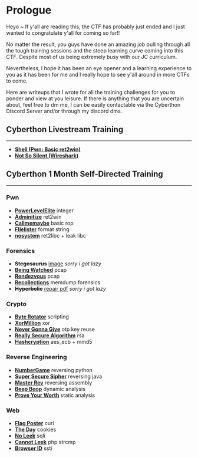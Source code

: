 # Prologue

Heyo ~ If y'all are reading this, the CTF has probably just ended and I just wanted to congratulate y'all for coming so far!! 

No matter the result, you guys have done an amazing job pulling through all the tough training sessions and the steep learning curve coming into this CTF. Despite most of us being extremely busy with our JC curriculum.

Nevertheless, I hope it has been an eye opener and a learning experience to you as it has been for me and I really hope to see y'all around in more CTFs to come. 

Here are writeups that I wrote for all the training challenges for you to ponder and view at you leisure. If there is anything that you are uncertain about, feel free to dm me, I can be easily contactable via the Cyberthon Discord Server and/or through my discord dms. 

## Cyberthon Livestream Training
---

- **[Shell (Pwn: Basic ret2win)](https://github.com/caprinux/Cyberthon-Training/tree/main/Livestream%20Training/shell)** 
- **[Not So Silent (Wireshark)](https://github.com/caprinux/Cyberthon-Training/tree/main/Livestream%20Training/Not%20So%20Silent)**

## Cyberthon 1 Month Self-Directed Training
---

### Pwn

- **[PowerLevelElite](https://github.com/caprinux/Cyberthon-2021-Training/tree/main/Self-Directed%20Learning/Pwn/PowerLevelElite)** integer
- **[Adminitize](https://github.com/caprinux/Cyberthon-2021-Training/tree/main/Self-Directed%20Learning/Pwn/Adminitize)** ret2win
- **[Callmemaybe](https://github.com/caprinux/Cyberthon-2021-Training/tree/main/Self-Directed%20Learning/Pwn/Call%20Me%20Maybe)** basic rop
- **[FIlelister](https://github.com/caprinux/Cyberthon-2021-Training/tree/main/Self-Directed%20Learning/Pwn/Filelister)** format string
- **[nosystem](https://github.com/caprinux/Cyberthon-2021-Training/tree/main/Self-Directed%20Learning/Pwn/NoSystem)** ret2libc + leak libc

### Forensics
- **~~Stegosaurus~~** [image](https://imgur.com/gR2DgQD) _sorry i got lazy_
- **[Being Watched](https://github.com/caprinux/Cyberthon-2021-Training/tree/main/Self-Directed%20Learning/Forensics/Being%20Watched)** pcap
- **[Rendezvous](https://github.com/caprinux/Cyberthon-2021-Training/tree/main/Self-Directed%20Learning/Forensics/Rendezvous)** pcap
- **[Recollections](https://github.com/caprinux/Cyberthon-2021-Training/tree/main/Self-Directed%20Learning/Forensics/Recollections)** memdump forensics
- **~~Hyperbolic~~** [repair pdf](https://www.ilovepdf.com/repair-pdf) _sorry i got lazy_

### Crypto
- **[Byte Rotator](https://github.com/caprinux/Cyberthon-2021-Training/tree/main/Self-Directed%20Learning/Crypto/Byte%20Rotator)** scripting
- **[XorMillion](https://github.com/caprinux/Cyberthon-2021-Training/tree/main/Self-Directed%20Learning/Crypto/Xor%20Million)** xor
- **[Never Gonna Give](https://github.com/caprinux/Cyberthon-2021-Training/tree/main/Self-Directed%20Learning/Crypto/Never%20Gonna%20Give)** otp key reuse
- **[Really Secure Algorithm](https://github.com/caprinux/Cyberthon-2021-Training/tree/main/Self-Directed%20Learning/Crypto/Really%20Secure%20Algorithm)** rsa
- **[Hashcryption](https://github.com/caprinux/Cyberthon-2021-Training/tree/main/Self-Directed%20Learning/Crypto/Hashcryption)** aes_ecb + mmd5

### Reverse Engineering
- **[NumberGame](https://github.com/caprinux/Cyberthon-2021-Training/tree/main/Self-Directed%20Learning/RE/Number%20Game)** reversing python
- **[Super Secure Sipher](https://github.com/caprinux/Cyberthon-2021-Training/tree/main/Self-Directed%20Learning/RE/Super%20Secure%20Sipher)** reversing java
- **[Master Rev](https://github.com/caprinux/Cyberthon-2021-Training/tree/main/Self-Directed%20Learning/RE/Master%20Rev)** reversing assembly
- **[Beep Boop](https://github.com/caprinux/Cyberthon-2021-Training/tree/main/Self-Directed%20Learning/RE/Beepboop)** dynamic analysis
- **[Prove Your Worth](https://github.com/caprinux/Cyberthon-2021-Training/tree/main/Self-Directed%20Learning/RE/Prove%20Your%20Worth)** static analysis 

### Web
- **[Flag Poster](https://github.com/caprinux/Cyberthon-2021-Training/tree/main/Self-Directed%20Learning/Web/Flag%20Poster)** curl
- **[The Day](https://github.com/caprinux/Cyberthon-2021-Training/tree/main/Self-Directed%20Learning/Web/The%20Day)** cookies
- **[No Leek](https://github.com/caprinux/Cyberthon-2021-Training/tree/main/Self-Directed%20Learning/Web/No%20Leek)** sqli
- **[Cannot Leek](https://github.com/caprinux/Cyberthon-2021-Training/tree/main/Self-Directed%20Learning/Web/Cannot%20Leek)** php strcmp
- **[Browser ID](https://github.com/caprinux/Cyberthon-2021-Training/tree/main/Self-Directed%20Learning/Web/BrowserID)** ssti


